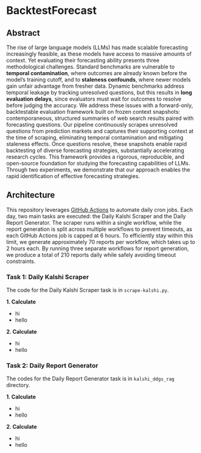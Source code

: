 # BacktestForecast

## Abstract

The rise of large language models (LLMs) has made scalable forecasting increasingly feasible, as these models have access to massive amounts of context. Yet evaluating their forecasting ability presents three methodological challenges. Standard benchmarks are vulnerable to **temporal contamination**, where outcomes are already known before the model’s training cutoff, and to **staleness confounds**, where newer models gain unfair advantage from fresher data. Dynamic benchmarks address temporal leakage by tracking unresolved questions, but this results in **long evaluation delays**, since evaluators must wait for outcomes to resolve before judging the accuracy. We address these issues with a forward-only, backtestable evaluation framework built on frozen context snapshots: contemporaneous, structured summaries of web search results paired with forecasting questions. Our pipeline continuously scrapes unresolved questions from prediction markets and captures their supporting context at the time of scraping, eliminating temporal contamination and mitigating staleness effects. Once questions resolve, these snapshots enable rapid backtesting of diverse forecasting strategies, substantially accelerating research cycles. This framework provides a rigorous, reproducible, and open-source foundation for studying the forecasting capabilities of LLMs. Through two experiments, we demonstrate that our approach enables the rapid identification of effective forecasting strategies.

## Architecture

This repository leverages [GitHub Actions](https://github.com/features/actions) to automate daily cron jobs. Each day, two main tasks are executed: the Daily Kalshi Scraper and the Daily Report Generator. The scraper runs within a single workflow, while the report generation is split across multiple workflows to prevent timeouts, as each GitHub Actions job is capped at 6 hours. To efficiently stay within this limit, we generate approximately 70 reports per workflow, which takes up to 2 hours each. By running three separate workflows for report generation, we produce a total of 210 reports daily while safely avoiding timeout constraints.

### Task 1: Daily Kalshi Scraper

The code for the Daily Kalshi Scraper task is in `scrape-kalshi.py`.

**1. Calculate**

-   hi
-   hello

**2. Calculate**

-   hi
-   hello

### Task 2: Daily Report Generator

The codes for the Daily Report Generator task is in `kalshi_ddgs_rag` directory.

**1. Calculate**

-   hi
-   hello

**2. Calculate**

-   hi
-   hello
